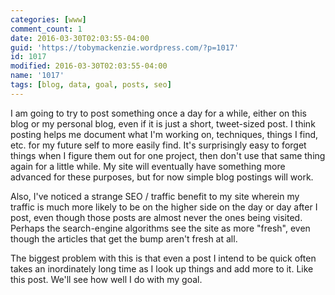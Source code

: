 ```yaml
---
categories: [www]
comment_count: 1
date: 2016-03-30T02:03:55-04:00
guid: 'https://tobymackenzie.wordpress.com/?p=1017'
id: 1017
modified: 2016-03-30T02:03:55-04:00
name: '1017'
tags: [blog, data, goal, posts, seo]
---
```


I am going to try to post something once a day for a while, either on this blog or my personal blog, even if it is just a short, tweet-sized post.  I think posting helps me document what I'm working on, techniques, things I find, etc. for my future self to more easily find.  It's surprisingly easy to forget things when I figure them out for one project, then don't use that same thing again for a little while.  My site will eventually have something more advanced for these purposes, but for now simple blog postings will work.

Also, I've noticed a strange SEO / traffic benefit to my site wherein my traffic is much more likely to be on the higher side on the day or day after I post, even though those posts are almost never the ones being visited.  Perhaps  the search-engine algorithms see the site as more "fresh", even though the articles that get the bump aren't fresh at all.

The biggest problem with this is that even a post I intend to be quick often takes an inordinately long time as I look up things and add more to it.  Like this post.  We'll see how well I do with my goal.
